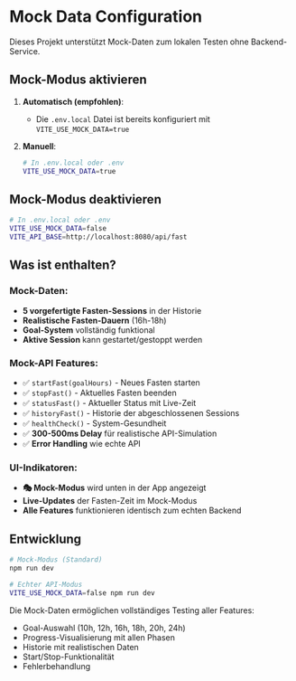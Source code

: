 # Mock Data Configuration

Dieses Projekt unterstützt Mock-Daten zum lokalen Testen ohne Backend-Service.

## Mock-Modus aktivieren

1. **Automatisch (empfohlen)**: 
   - Die `.env.local` Datei ist bereits konfiguriert mit `VITE_USE_MOCK_DATA=true`
   
2. **Manuell**:
   ```bash
   # In .env.local oder .env
   VITE_USE_MOCK_DATA=true
   ```

## Mock-Modus deaktivieren

```bash
# In .env.local oder .env
VITE_USE_MOCK_DATA=false
VITE_API_BASE=http://localhost:8080/api/fast
```

## Was ist enthalten?

### Mock-Daten:
- **5 vorgefertigte Fasten-Sessions** in der Historie
- **Realistische Fasten-Dauern** (16h-18h)
- **Goal-System** vollständig funktional
- **Aktive Session** kann gestartet/gestoppt werden

### Mock-API Features:
- ✅ `startFast(goalHours)` - Neues Fasten starten
- ✅ `stopFast()` - Aktuelles Fasten beenden  
- ✅ `statusFast()` - Aktueller Status mit Live-Zeit
- ✅ `historyFast()` - Historie der abgeschlossenen Sessions
- ✅ `healthCheck()` - System-Gesundheit
- ✅ **300-500ms Delay** für realistische API-Simulation
- ✅ **Error Handling** wie echte API

### UI-Indikatoren:
- **🎭 Mock-Modus** wird unten in der App angezeigt
- **Live-Updates** der Fasten-Zeit im Mock-Modus
- **Alle Features** funktionieren identisch zum echten Backend

## Entwicklung

```bash
# Mock-Modus (Standard)
npm run dev

# Echter API-Modus
VITE_USE_MOCK_DATA=false npm run dev
```

Die Mock-Daten ermöglichen vollständiges Testing aller Features:
- Goal-Auswahl (10h, 12h, 16h, 18h, 20h, 24h)
- Progress-Visualisierung mit allen Phasen
- Historie mit realistischen Daten
- Start/Stop-Funktionalität
- Fehlerbehandlung
